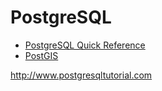 # PostgreSQL

- [PostgreSQL Quick Reference](postgresql_quick_reference.md)
- [PostGIS](postgis_quick_reference.md_)





http://www.postgresqltutorial.com